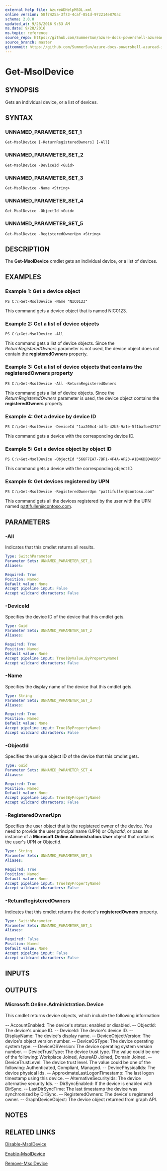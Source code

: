 ```yaml
---
external help file: AzureADHelpMSOL.xml
online version: 58f7425a-3f73-4caf-851d-972214e870ac
schema: 2.0.0
updated_at: 9/28/2016 9:53 AM
ms.date: 9/28/2016
ms.topic: reference
source_repo: https://github.com/SummerSun/azure-docs-powershell-azuread-int
source_branch: master
gitcommit: https://github.com/SummerSun/azure-docs-powershell-azuread-int/blob/aa68880375be962d5646d6d763347021b391b5c6/Azure%20AD%20Cmdlets/AzureAD/v1.0/Get-MsolDevice.md
---
```


# Get-MsolDevice

## SYNOPSIS
Gets an individual device, or a list of devices.

## SYNTAX

### UNNAMED_PARAMETER_SET_1
```
Get-MsolDevice [-ReturnRegisteredOwners] [-All]
```

### UNNAMED_PARAMETER_SET_2
```
Get-MsolDevice -DeviceId <Guid>
```

### UNNAMED_PARAMETER_SET_3
```
Get-MsolDevice -Name <String>
```

### UNNAMED_PARAMETER_SET_4
```
Get-MsolDevice -ObjectId <Guid>
```

### UNNAMED_PARAMETER_SET_5
```
Get-MsolDevice -RegisteredOwnerUpn <String>
```

## DESCRIPTION
The **Get-MsolDevice** cmdlet gets an individual device, or a list of devices.

## EXAMPLES

### Example 1: Get a device object
```
PS C:\>Get-MsolDevice -Name "NIC0123"
```

This command gets a device object that is named NIC0123.

### Example 2: Get a list of device objects
```
PS C:\>Get-MsolDevice -All
```

This command gets a list of device objects.
Since the *ReturnRegisteredOwners* parameter is not used, the device object does not contain the **registeredOwners** property.

### Example 3: Get a list of device objects that contains the registeredOwners property
```
PS C:\>Get-MsolDevice -All -ReturnRegisteredOwners
```

This command gets a list of device objects.
Since the *ReturnRegisteredOwners* parameter is used, the device object contains the **registeredOwners** property.

### Example 4: Get a device by device ID
```
PS C:\>Get-MsolDevice -DeviceId "1aa200c4-bdfb-42b5-9a1e-5f1bafbe4274"
```

This command gets a device with the corresponding device ID.

### Example 5: Get a device object by object ID
```
PS C:\>Get-MsolDevice -ObjectId "566F7EA7-7BF1-4F4A-AF23-A1B46DBD46D6"
```

This command gets a device with the corresponding object ID.

### Example 6: Get devices registered by UPN
```
PS C:\>Get-MsolDevice -RegisteredOwnerUpn "pattifuller@contoso.com"
```

This command gets all the devices registered by the user with the UPN named pattifuller@contoso.com.

## PARAMETERS

### -All
Indicates that this cmdlet returns all results.

```yaml
Type: SwitchParameter
Parameter Sets: UNNAMED_PARAMETER_SET_1
Aliases: 

Required: True
Position: Named
Default value: None
Accept pipeline input: False
Accept wildcard characters: False
```

### -DeviceId
Specifies the device ID of the device that this cmdlet gets.

```yaml
Type: Guid
Parameter Sets: UNNAMED_PARAMETER_SET_2
Aliases: 

Required: True
Position: Named
Default value: None
Accept pipeline input: True(ByValue,ByPropertyName)
Accept wildcard characters: False
```

### -Name
Specifies the display name of the device that this cmdlet gets.

```yaml
Type: String
Parameter Sets: UNNAMED_PARAMETER_SET_3
Aliases: 

Required: True
Position: Named
Default value: None
Accept pipeline input: True(ByPropertyName)
Accept wildcard characters: False
```

### -ObjectId
Specifies the unique object ID of the device that this cmdlet gets.

```yaml
Type: Guid
Parameter Sets: UNNAMED_PARAMETER_SET_4
Aliases: 

Required: True
Position: Named
Default value: None
Accept pipeline input: True(ByPropertyName)
Accept wildcard characters: False
```

### -RegisteredOwnerUpn
Specifies the user object that is the registered owner of the device.
You need to provide the user principal name (UPN) or *ObjectId*, or pass an instance of a **Microsoft.Online.Administration.User** object that contains the user's UPN or ObjectId.

```yaml
Type: String
Parameter Sets: UNNAMED_PARAMETER_SET_5
Aliases: 

Required: True
Position: Named
Default value: None
Accept pipeline input: True(ByPropertyName)
Accept wildcard characters: False
```

### -ReturnRegisteredOwners
Indicates that this cmdlet returns the device's **registeredOwners** property.

```yaml
Type: SwitchParameter
Parameter Sets: UNNAMED_PARAMETER_SET_1
Aliases: 

Required: False
Position: Named
Default value: None
Accept pipeline input: False
Accept wildcard characters: False
```

## INPUTS

## OUTPUTS

### Microsoft.Online.Administration.Device
This cmdlet returns device objects, which include the following information: 

-- AccountEnabled: The device's status: enabled or disabled. 
-- ObjectId: The device's unique ID. 
-- DeviceId: The device's device ID. 
-- DisplayName: The device's display name. 
-- DeviceObjectVersion: The device's object version number. 
-- DeviceOSType: The device operating system type. 
-- DeviceOSVersion: The device operating system version number. 
-- DeviceTrustType: The device trust type.
The value could be one of the following: Workplace Joined, AzureAD Joined, Domain Joined. 
-- DeviceTrustLevel: The device trust level.
The value could be one of the following: Authenticated, Compliant, Managed. 
-- DevicePhysicalIds: The device physical Ids. 
-- ApproximateLastLogonTimestamp: The last logon timestamp using this device. 
-- AlternativeSecurityIds: The device alternative security Ids. 
-- DirSyncEnabled: If the device is enabled with DirSync. 
-- LastDirSyncTime: The last timestamp the device was synchronized by DirSync. 
-- RegisteredOwners: The device's registered owner. 
-- GraphDeviceObject: The device object returned from graph API.

## NOTES

## RELATED LINKS

[Disable-MsolDevice](58f7425a-3f73-4caf-851d-972214e870ac)

[Enable-MsolDevice](5810982a-c9a8-4a13-be28-5d9cb053db1a)

[Remove-MsolDevice](73c147be-82ec-484f-b2f3-ec684aa7b52c)

